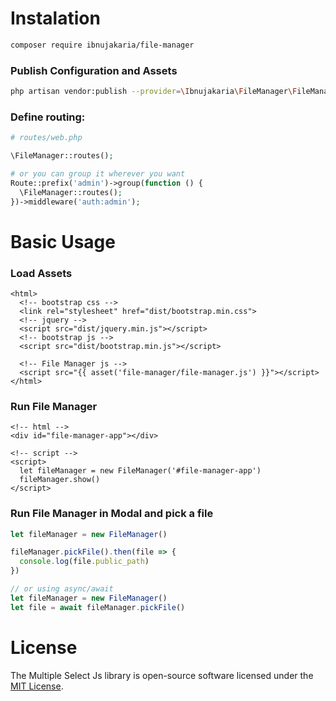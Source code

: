 # Instalation

```bash
composer require ibnujakaria/file-manager
```

### Publish Configuration and Assets

```bash
php artisan vendor:publish --provider=\Ibnujakaria\FileManager\FileManagerServiceProvider
```

### Define routing:

```php
# routes/web.php

\FileManager::routes();

# or you can group it wherever you want
Route::prefix('admin')->group(function () {
  \FileManager::routes();
})->middleware('auth:admin');
```

# Basic Usage

### Load Assets

```markup
<html>
  <!-- bootstrap css -->
  <link rel="stylesheet" href="dist/bootstrap.min.css">
  <!-- jquery -->
  <script src="dist/jquery.min.js"></script>
  <!-- bootstrap js -->
  <script src="dist/bootstrap.min.js"></script>

  <!-- File Manager js -->
  <script src="{{ asset('file-manager/file-manager.js') }}"></script>
</html>
```

### Run File Manager
```markup
<!-- html -->
<div id="file-manager-app"></div>

<!-- script -->
<script>
  let fileManager = new FileManager('#file-manager-app')
  fileManager.show()
</script>
```

### Run File Manager in Modal and pick a file

```js
let fileManager = new FileManager()

fileManager.pickFile().then(file => {
  console.log(file.public_path)
})

// or using async/await
let fileManager = new FileManager()
let file = await fileManager.pickFile()
```

# License
The Multiple Select Js library is open-source software licensed under the [MIT License](https://opensource.org/licenses/MIT).
